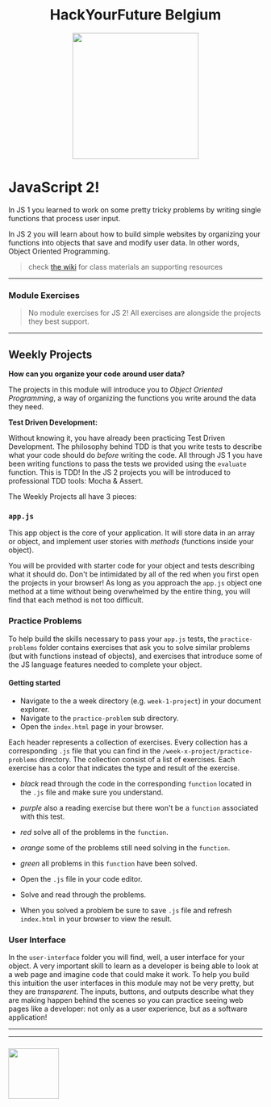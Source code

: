 <h1 align="center">HackYourFuture Belgium</h1>

<div align="center">
  <a href="https://hackyourfuture.be" target="_blank">
    <img src="https://user-images.githubusercontent.com/18554853/63941625-4c7c3d00-ca6c-11e9-9a76-8d5e3632fe70.jpg" width="250" height="250"/>
  </a>
</div>

# JavaScript 2!

In JS 1 you learned to work on some pretty tricky problems by writing single functions that process user input.

In JS 2 you will learn about how to build simple websites by organizing your functions into objects that save and modify user data. In other words, Object Oriented Programming.


> check [the wiki](https://github.com/be-hacking-hyf/javascript-2/wiki) for class materials an supporting resources

---

### Module Exercises

> No module exercises for JS 2!  All exercises are alongside the projects they best support.

---


## Weekly Projects

__How can you organize your code around user data?__


The projects in this module will introduce you to _Object Oriented Programming_, a way of organizing the functions you write around the data they need.

__Test Driven Development:__

Without knowing it, you have already been practicing Test Driven Development.  The philosophy behind TDD is that you write tests to describe what your code should do _before_ writing the code.  All through JS 1 you have been writing functions to pass the tests we provided using the ```evaluate``` function.  This is TDD!  In the JS 2 projects you will be introduced to professional TDD tools: Mocha & Assert.


The Weekly Projects all have 3 pieces:

### ```app.js```

This app object is the core of your application.  It will store data in an array or object, and implement user stories with _methods_ (functions inside your object).

You will be provided with starter code for your object and tests describing what it should do.  Don't be intimidated by all of the red when you first open the projects in your browser!  As long as you approach the ```app.js``` object one method at a time without being overwhelmed by the entire thing, you will find that each method is not too difficult.

### Practice Problems

To help build the skills necessary to pass your ```app.js``` tests, the ```practice-problems``` folder contains exercises that ask you to solve similar problems (but with functions instead of objects), and exercises that introduce some of the JS language features needed to complete your object.

#### Getting started

- Navigate to the a week directory (e.g. `week-1-project`) in your document explorer.
- Navigate to the `practice-problem` sub directory.
- Open the `index.html` page in your browser.

Each header represents a collection of exercises. 
Every collection has a corresponding `.js` file that you can find in the `/week-x-project/practice-problems` directory.
The collection consist of a list of exercises.
Each exercise has a color that indicates the type and result of the exercise.

- *black* read through the code in the corresponding `function` located in the `.js` file and make sure you understand.
- *purple* also a reading exercise but there won't be a `function` associated with this test.
- *red* solve all of the problems in the `function`. 
- *orange* some of the problems still need solving in the `function`.
- *green* all problems in this `function` have been solved.

- Open the `.js` file in your code editor.
- Solve and read through the problems.
- When you solved a problem be sure to save `.js` file and refresh `index.html` in your browser to view the result.

### User Interface

In the ```user-interface``` folder you will find, well, a user interface for your object.  A very important skill to learn as a developer is being able to look at a web page and imagine code that could make it work.  To help you build this intuition the user interfaces in this module may not be very pretty, but they are _transparent_.  The inputs, buttons, and outputs describe what they are making happen behind the scenes so you can practice seeing web pages like a developer: not only as a user experience, but as a software application!

___
___
### <a href="https://hackyourfuture.be" target="_blank"><img src="https://pbs.twimg.com/profile_images/984474625009741824/Bs_qKx6-_400x400.jpg" width="100" height="100"/></a>

